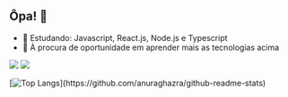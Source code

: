 ## Ôpa! 👋

- 🌱 Estudando: Javascript, React.js, Node.js e Typescript
- 👋 À procura de oportunidade em aprender mais as tecnologias acima


[<img src="https://img.shields.io/badge/linkedin-%230077B5.svg?&style=for-the-badge&logo=linkedin&logoColor=white" />](https://linkedin.com/in/pedropaulodf)
[<img src="https://img.shields.io/badge/gmail-%23D14836.svg?&style=for-the-badge&logo=gmail&logoColor=white" />](mailto:pedropaulotj@gmail.com)

[![Top Langs](https://github-readme-stats.vercel.app/api/top-langs/?username=pedropaulodf&layout=compact&custom_title=O%20que%20mais%20estudei%20até%20agora:)](https://github.com/anuraghazra/github-readme-stats)
